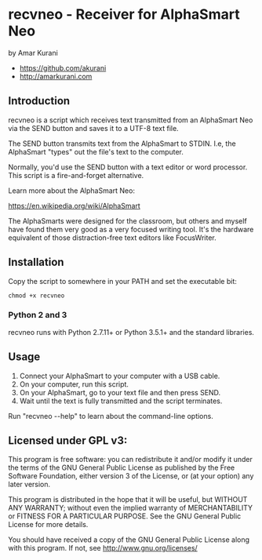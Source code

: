 # recvneo - Receiver for AlphaSmart Neo

by Amar Kurani

* <https://github.com/akurani>
* <http://amarkurani.com>

## Introduction

recvneo is a script which receives text transmitted from an AlphaSmart
Neo via the SEND button and saves it to a UTF-8 text file.

The SEND button transmits text from the AlphaSmart to STDIN. I.e, the AlphaSmart 
"types" out the file's text to the computer.

Normally, you'd use the SEND button with a text editor or word processor. This
script is a fire-and-forget alternative.

Learn more about the AlphaSmart Neo:

<https://en.wikipedia.org/wiki/AlphaSmart>

The AlphaSmarts were designed for the classroom, but others and myself have
found them very good as a very focused writing tool. It's the hardware
equivalent of those distraction-free text editors like FocusWriter.

## Installation

Copy the script to somewhere in your PATH and set the executable bit:

    chmod +x recvneo

### Python 2 and 3

recvneo runs with Python 2.7.11+ or Python 3.5.1+ and the standard libraries.

## Usage

1. Connect your AlphaSmart to your computer with a USB cable.
2. On your computer, run this script.
3. On your AlphaSmart, go to your text file and then press SEND.
4. Wait until the text is fully transmitted and the script terminates.

Run "recvneo --help" to learn about the command-line options.

## Licensed under GPL v3:

This program is free software: you can redistribute it and/or modify
it under the terms of the GNU General Public License as published by
the Free Software Foundation, either version 3 of the License, or
(at your option) any later version.

This program is distributed in the hope that it will be useful,
but WITHOUT ANY WARRANTY; without even the implied warranty of
MERCHANTABILITY or FITNESS FOR A PARTICULAR PURPOSE.  See the
GNU General Public License for more details.

You should have received a copy of the GNU General Public License
along with this program.  If not, see <http://www.gnu.org/licenses/>
